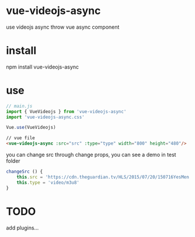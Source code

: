 # vue-videojs-async

use videojs async throw vue async component

# install
npm install vue-videojs-async

# use
```js
// main.js
import { VueVideojs } from 'vue-videojs-async'
import 'vue-videojs-async.css'

Vue.use(VueVideojs)
```

```html
// vue file
<vue-videojs-async :src="src" :type="type" width="800" height="480"/>
```

you can change src through change props, you can see a demo in test folder 
```js
changeSrc () {
    this.src = 'https://cdn.theguardian.tv/HLS/2015/07/20/150716YesMen.m3u8'
    this.type = 'video/m3u8'
}
```

# TODO
add plugins...